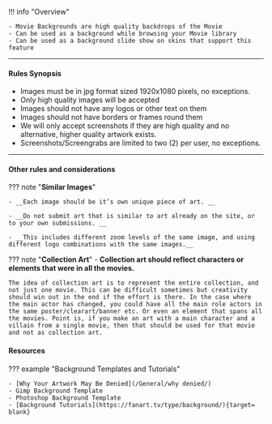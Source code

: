 !!! info "Overview"

    - Movie Backgrounds are high quality backdrops of the Movie
    - Can be used as a background while browsing your Movie library
    - Can be used as a background slide show on skins that support this feature

---

#### **Rules Synopsis**

- Images must be in jpg format sized 1920x1080 pixels, no exceptions.
- Only high quality images will be accepted
- Images should not have any logos or other text on them
- Images should not have borders or frames round them
- We will only accept screenshots if they are high quality and no alternative, higher quality artwork exists.
- Screenshots/Screengrabs are limited to two (2) per user, no exceptions.

---

#### __Other rules and considerations__

??? note "**Similar Images**"  

    - __Each image should be it’s own unique piece of art. __

    - __Do not submit art that is similar to art already on the site, or to your own submissions. __

    - __This includes different zoom levels of the same image, and using different logo combinations with the same images.__


??? note "**Collection Art**"
    - __Collection art should reflect characters or elements that were in all the movies.__

    The idea of collection art is to represent the entire collection, and not just one movie. This can be difficult sometimes but creativity should win out in the end if the effort is there. In the case where the main actor has changed, you could have all the main role actors in the same poster/clearart/banner etc. Or even an element that spans all the movies. Point is, if you make an art with a main character and a villain from a single movie, then that should be used for that movie and not as collection art.


#### __Resources__

??? example "Background Templates and Tutorials"

    - [Why Your Artwork May Be Denied](/General/why denied/)
    - Gimp Background Template
    - Photoshop Background Template
    - [Background Tutorials](https://fanart.tv/type/background/){target= blank}
